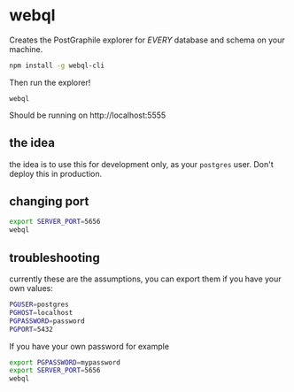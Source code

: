# webql

Creates the PostGraphile explorer for *EVERY* database and schema on your machine. 

```sh
npm install -g webql-cli
```

Then run the explorer!

```
webql
```

Should be running on http://localhost:5555

## the idea

the idea is to use this for development only, as your `postgres` user. Don't deploy this in production.

## changing port

```sh
export SERVER_PORT=5656
webql
```
## troubleshooting

currently these are the assumptions, you can export them if you have your own values:

```sh
PGUSER=postgres
PGHOST=localhost
PGPASSWORD=password
PGPORT=5432
```

If you have your own password for example

```sh
export PGPASSWORD=mypassword
export SERVER_PORT=5656
webql
```